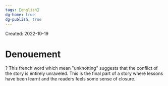 ```yaml
---
tags: [english] 
dg-home: true
dg-publish: true
---
```

Created: 2022-10-19

# Denouement
?
This french word which mean "unknotting" suggests that the conflict of the story is entirely unraveled. This is the final part of a story where lessons have been learnt and the readers feels some sense of closure. 
<!--SR:!2023-07-31,176,250-->